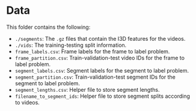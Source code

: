 # Data

This folder contains the following:

- `./segments`: The `.gz` files that contain the I3D features for the videos.
- `./vids`: The training-testing split information.
- `frame_labels.csv`: Frame labels for the frame to label problem.
- `frame_partition.csv`: Train-validation-test video IDs for the frame to label problem.
- `segment_labels.csv`: Segment labels for the segment to label problem.
- `segment_partition.csv`: Train-validation-test segment IDs for the segment to label problem.
- `segment_lengths.csv`: Helper file to store segment lengths.
- `filename_to_segment_ids`: Helper file to store segment splits according to videos.